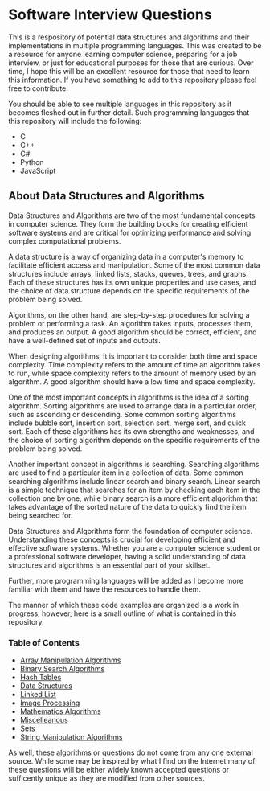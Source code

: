 # Software Interview Questions

This is a respository of potential data structures and algorithms and their implementations in multiple programming languages. This was created to be a resource for anyone learning computer science, preparing for a job interview, or just for educational purposes for those that are curious. Over time, I hope this will be an excellent resource for those that need to learn this information. If you have something to add to this repository please feel free to contribute.

You should be able to see multiple languages in this repository as it becomes fleshed out in further detail. Such programming languages that this repository will include the following:

* C
* C++
* C#
* Python
* JavaScript

## About Data Structures and Algorithms
Data Structures and Algorithms are two of the most fundamental concepts in computer science. They form the building blocks for creating efficient software systems and are critical for optimizing performance and solving complex computational problems.

A data structure is a way of organizing data in a computer's memory to facilitate efficient access and manipulation. Some of the most common data structures include arrays, linked lists, stacks, queues, trees, and graphs. Each of these structures has its own unique properties and use cases, and the choice of data structure depends on the specific requirements of the problem being solved.

Algorithms, on the other hand, are step-by-step procedures for solving a problem or performing a task. An algorithm takes inputs, processes them, and produces an output. A good algorithm should be correct, efficient, and have a well-defined set of inputs and outputs.

When designing algorithms, it is important to consider both time and space complexity. Time complexity refers to the amount of time an algorithm takes to run, while space complexity refers to the amount of memory used by an algorithm. A good algorithm should have a low time and space complexity.

One of the most important concepts in algorithms is the idea of a sorting algorithm. Sorting algorithms are used to arrange data in a particular order, such as ascending or descending. Some common sorting algorithms include bubble sort, insertion sort, selection sort, merge sort, and quick sort. Each of these algorithms has its own strengths and weaknesses, and the choice of sorting algorithm depends on the specific requirements of the problem being solved.

Another important concept in algorithms is searching. Searching algorithms are used to find a particular item in a collection of data. Some common searching algorithms include linear search and binary search. Linear search is a simple technique that searches for an item by checking each item in the collection one by one, while binary search is a more efficient algorithm that takes advantage of the sorted nature of the data to quickly find the item being searched for.

 Data Structures and Algorithms form the foundation of computer science. Understanding these concepts is crucial for developing efficient and effective software systems. Whether you are a computer science student or a professional software developer, having a solid understanding of data structures and algorithms is an essential part of your skillset.

Further, more programming languages will be added as I become more familiar with them and have the resources to handle them.

The manner of which these code examples are organized is a work in progress, however, here is a small outline of what is contained in this repository.

### Table of Contents

- [Array Manipulation Algorithms](https://github.com/rcallaby/Software-Interview-Questions/tree/main/Array-Manipulation-Algorithms)
- [Binary Search Algorithms](https://github.com/rcallaby/Software-Interview-Questions/tree/main/Binary-Search-Algorithms)
- [Hash Tables](https://github.com/rcallaby/Software-Interview-Questions/tree/main/Hash-Tables)
- [Data Structures](https://github.com/rcallaby/Software-Interview-Questions/tree/main/Data-Structures)
- [Linked List](https://github.com/rcallaby/Software-Interview-Questions/tree/main/Linked-List-Algorithms)
- [Image Processing](https://github.com/rcallaby/Software-Interview-Questions/tree/main/Image-Processing)
- [Mathematics Algorithms](https://github.com/rcallaby/Software-Interview-Questions/tree/main/Mathematics-Algorithms)
- [Miscelleanous](https://github.com/rcallaby/Software-Interview-Questions/tree/main/Miscellaneous-Questions)
- [Sets](https://github.com/rcallaby/Software-Interview-Questions/tree/main/Sets)
- [String Manipulation Algorithms](https://github.com/rcallaby/Software-Interview-Questions/tree/main/String-Manipulation-Algorithms)

As well, these algorithms or questions do not come from any one external source. While some may be inspired by what I find on the Internet many of these questions will be either widely known accepted questions or sufficently unique as they are modified from other sources.

